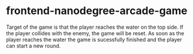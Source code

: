 frontend-nanodegree-arcade-game
===============================

Target of the game is that the player reaches the water on the top side.
If the player collides with the enemy, the game will be reset.
As soon as the player reaches the water the game is sucessfully finished and the player can start a new round.
